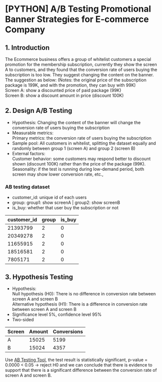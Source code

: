 # [PYTHON] A/B Testing Promotional Banner Strategies for E-commerce Company

## 1. Introduction
The Ecommerce business offers a group of whitelist customers a special promotion for the membership subscription, currently they show the screen A to customers, and they found that the conversion rate of users buying the subscription is too low.
They suggest changing the content on the banner. The suggestion as below: (Notes: the original price of the subscription package is 199K, and with the promotion, they can buy with 99K)\
Screen A: show a discounted price of paid package (99K)\
Screen B: show a discount amount in price (discount 100K)

## 2. Design A/B Testing
- Hypothesis: Changing the content of the banner will change the conversion rate of users buying the subscription
- Measurable metrics:\
Primary metrics: the conversion rate of users buying the subscription
- Sample pool: All customers in whitelist, splitting the dataset equally and randomly between group 1 (screen A) and group 2 (screen B)
- External factors:\
Customer behavior: some customers may respond better to discount shown (discount 100K) rather than the price of the package (99K).\
Seasonality: if the test is running during low-demand period, both screen may show lower conversion rate, etc.,

### AB testing dataset
- customer_id: unique id of each users
- group: group1: show screenA | group2: show screenB
- is_buy: whether that user buy the subscription or not

|customer_id| group| is_buy|
|------------|--------------|-----------|
|21393799|	2|	0|
|20349278|	2|	0|
|11655915|	2|	0|
|18516581|	2|	0|
|7805171|	2|	0|

## 3. Hypothesis Testing
- Hypothesis:\
Null hypothesis (H0): There is no difference in conversion rate between screen A and screen B\
Alternative hypothesis (H1): There is a difference in conversion rate between screen A and screen B
- Significance level 5%, confidence level 95%
- Two-sided
  
|Screen| Amount| Conversions|
|------------|--------------|-----------|
|A|	15025|	5199|
|B|	15024|	4357|

Use [AB Testing Tool](https://abtestguide.com/calc/), the test result is statistically significant, p-value = 0.0000 < 0.05 -> reject H0 and we can conclude that there is evidence to support that there is a significant difference between the conversion rate of screen A and screen B.
